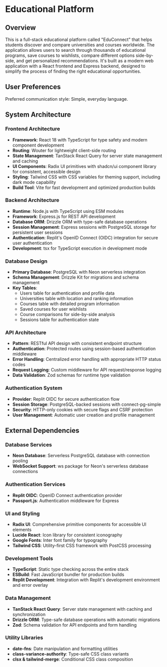 # Educational Platform

## Overview

This is a full-stack educational platform called "EduConnect" that helps students discover and compare universities and courses worldwide. The application allows users to search through thousands of educational programs, save courses to wishlists, compare different options side-by-side, and get personalized recommendations. It's built as a modern web application with a React frontend and Express backend, designed to simplify the process of finding the right educational opportunities.

## User Preferences

Preferred communication style: Simple, everyday language.

## System Architecture

### Frontend Architecture
- **Framework**: React 18 with TypeScript for type safety and modern component development
- **Routing**: Wouter for lightweight client-side routing
- **State Management**: TanStack React Query for server state management and caching
- **UI Components**: Radix UI primitives with shadcn/ui component library for consistent, accessible design
- **Styling**: Tailwind CSS with CSS variables for theming support, including dark mode capability
- **Build Tool**: Vite for fast development and optimized production builds

### Backend Architecture
- **Runtime**: Node.js with TypeScript using ESM modules
- **Framework**: Express.js for REST API development
- **Database ORM**: Drizzle ORM with type-safe database operations
- **Session Management**: Express sessions with PostgreSQL storage for persistent user sessions
- **Authentication**: Replit's OpenID Connect (OIDC) integration for secure user authentication
- **Development**: tsx for TypeScript execution in development mode

### Database Design
- **Primary Database**: PostgreSQL with Neon serverless integration
- **Schema Management**: Drizzle Kit for migrations and schema management
- **Key Tables**:
  - Users table for authentication and profile data
  - Universities table with location and ranking information
  - Courses table with detailed program information
  - Saved courses for user wishlists
  - Course comparisons for side-by-side analysis
  - Sessions table for authentication state

### API Architecture
- **Pattern**: RESTful API design with consistent endpoint structure
- **Authentication**: Protected routes using session-based authentication middleware
- **Error Handling**: Centralized error handling with appropriate HTTP status codes
- **Request Logging**: Custom middleware for API request/response logging
- **Data Validation**: Zod schemas for runtime type validation

### Authentication System
- **Provider**: Replit OIDC for secure authentication flow
- **Session Storage**: PostgreSQL-backed sessions with connect-pg-simple
- **Security**: HTTP-only cookies with secure flags and CSRF protection
- **User Management**: Automatic user creation and profile management

## External Dependencies

### Database Services
- **Neon Database**: Serverless PostgreSQL database with connection pooling
- **WebSocket Support**: ws package for Neon's serverless database connections

### Authentication Services
- **Replit OIDC**: OpenID Connect authentication provider
- **Passport.js**: Authentication middleware for Express

### UI and Styling
- **Radix UI**: Comprehensive primitive components for accessible UI elements
- **Lucide React**: Icon library for consistent iconography
- **Google Fonts**: Inter font family for typography
- **Tailwind CSS**: Utility-first CSS framework with PostCSS processing

### Development Tools
- **TypeScript**: Static type checking across the entire stack
- **ESBuild**: Fast JavaScript bundler for production builds
- **Replit Development**: Integration with Replit's development environment and error overlay

### Data Management
- **TanStack React Query**: Server state management with caching and synchronization
- **Drizzle ORM**: Type-safe database operations with automatic migrations
- **Zod**: Schema validation for API endpoints and form handling

### Utility Libraries
- **date-fns**: Date manipulation and formatting utilities
- **class-variance-authority**: Type-safe CSS class variants
- **clsx & tailwind-merge**: Conditional CSS class composition